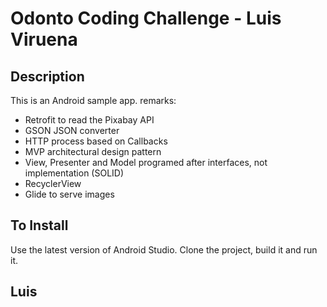 # Odonto Coding Challenge - Luis Viruena

## Description

This is an Android sample app. remarks:
* Retrofit to read the Pixabay API
* GSON JSON converter
* HTTP process based on Callbacks
* MVP architectural design pattern
* View, Presenter and Model programed after interfaces, not implementation (SOLID)
* RecyclerView
* Glide to serve images

## To Install

Use the latest version of Android Studio.
Clone the project, build it and run it.

## Luis
